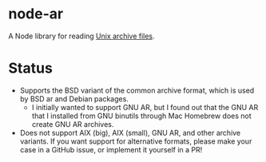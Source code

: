 node-ar
=======

A Node library for reading [Unix archive files](http://en.wikipedia.org/wiki/Ar_\(Unix\)).

Status
======

* Supports the BSD variant of the common archive format, which is used by BSD ar
  and Debian packages.
  * I initially wanted to support GNU AR, but I found out that the GNU AR that
    I installed from GNU binutils through Mac Homebrew does not create GNU AR
    archives.
* Does not support AIX (big), AIX (small), GNU AR, and other archive variants.
  If you want support for alternative formats, please make your case in a GitHub
  issue, or implement it yourself in a PR!
